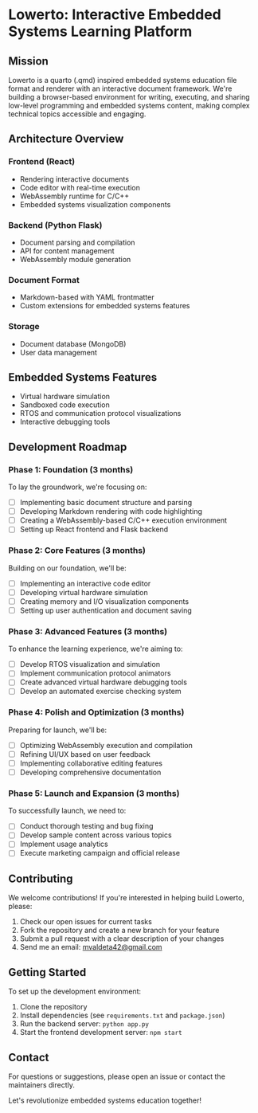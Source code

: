 # Lowerto: Interactive Embedded Systems Learning Platform

## Mission
Lowerto is a quarto (.qmd) inspired embedded systems education file format and renderer with an interactive document framework. We're building a browser-based environment for writing, executing, and sharing low-level programming and embedded systems content, making complex technical topics accessible and engaging.

## Architecture Overview

### Frontend (React)
- Rendering interactive documents
- Code editor with real-time execution
- WebAssembly runtime for C/C++
- Embedded systems visualization components

### Backend (Python Flask)
- Document parsing and compilation
- API for content management
- WebAssembly module generation

### Document Format
- Markdown-based with YAML frontmatter
- Custom extensions for embedded systems features

### Storage
- Document database (MongoDB)
- User data management

## Embedded Systems Features
- Virtual hardware simulation
- Sandboxed code execution
- RTOS and communication protocol visualizations
- Interactive debugging tools

## Development Roadmap

### Phase 1: Foundation (3 months)
To lay the groundwork, we're focusing on:
- [ ] Implementing basic document structure and parsing
- [ ] Developing Markdown rendering with code highlighting
- [ ] Creating a WebAssembly-based C/C++ execution environment
- [ ] Setting up React frontend and Flask backend

### Phase 2: Core Features (3 months)
Building on our foundation, we'll be:
- [ ] Implementing an interactive code editor
- [ ] Developing virtual hardware simulation
- [ ] Creating memory and I/O visualization components
- [ ] Setting up user authentication and document saving

### Phase 3: Advanced Features (3 months)
To enhance the learning experience, we're aiming to:
- [ ] Develop RTOS visualization and simulation
- [ ] Implement communication protocol animators
- [ ] Create advanced virtual hardware debugging tools
- [ ] Develop an automated exercise checking system

### Phase 4: Polish and Optimization (3 months)
Preparing for launch, we'll be:
- [ ] Optimizing WebAssembly execution and compilation
- [ ] Refining UI/UX based on user feedback
- [ ] Implementing collaborative editing features
- [ ] Developing comprehensive documentation

### Phase 5: Launch and Expansion (3 months)
To successfully launch, we need to:
- [ ] Conduct thorough testing and bug fixing
- [ ] Develop sample content across various topics
- [ ] Implement usage analytics
- [ ] Execute marketing campaign and official release

## Contributing
We welcome contributions! If you're interested in helping build Lowerto, please:
1. Check our open issues for current tasks
2. Fork the repository and create a new branch for your feature
3. Submit a pull request with a clear description of your changes
4. Send me an email: mvaldeta42@gmail.com


## Getting Started
To set up the development environment:
1. Clone the repository
2. Install dependencies (see `requirements.txt` and `package.json`)
3. Run the backend server: `python app.py`
4. Start the frontend development server: `npm start`

## Contact
For questions or suggestions, please open an issue or contact the maintainers directly.

Let's revolutionize embedded systems education together!
